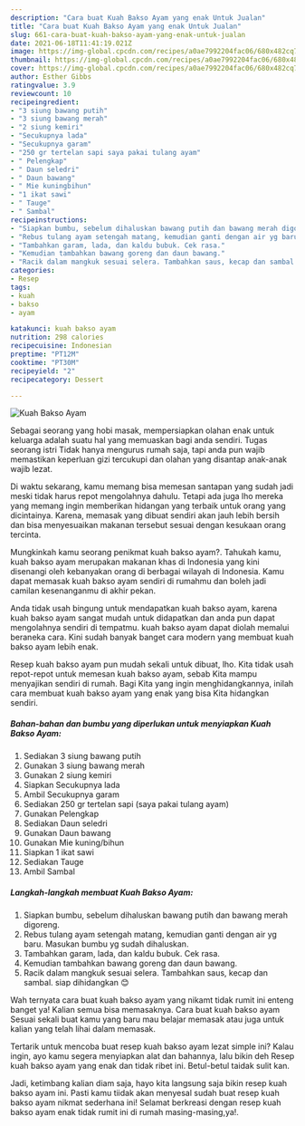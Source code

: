 ```yaml
---
description: "Cara buat Kuah Bakso Ayam yang enak Untuk Jualan"
title: "Cara buat Kuah Bakso Ayam yang enak Untuk Jualan"
slug: 661-cara-buat-kuah-bakso-ayam-yang-enak-untuk-jualan
date: 2021-06-18T11:41:19.021Z
image: https://img-global.cpcdn.com/recipes/a0ae7992204fac06/680x482cq70/kuah-bakso-ayam-foto-resep-utama.jpg
thumbnail: https://img-global.cpcdn.com/recipes/a0ae7992204fac06/680x482cq70/kuah-bakso-ayam-foto-resep-utama.jpg
cover: https://img-global.cpcdn.com/recipes/a0ae7992204fac06/680x482cq70/kuah-bakso-ayam-foto-resep-utama.jpg
author: Esther Gibbs
ratingvalue: 3.9
reviewcount: 10
recipeingredient:
- "3 siung bawang putih"
- "3 siung bawang merah"
- "2 siung kemiri"
- "Secukupnya lada"
- "Secukupnya garam"
- "250 gr tertelan sapi saya pakai tulang ayam"
- " Pelengkap"
- " Daun seledri"
- " Daun bawang"
- " Mie kuningbihun"
- "1 ikat sawi"
- " Tauge"
- " Sambal"
recipeinstructions:
- "Siapkan bumbu, sebelum dihaluskan bawang putih dan bawang merah digoreng."
- "Rebus tulang ayam setengah matang, kemudian ganti dengan air yg baru. Masukan bumbu yg sudah dihaluskan."
- "Tambahkan garam, lada, dan kaldu bubuk. Cek rasa."
- "Kemudian tambahkan bawang goreng dan daun bawang."
- "Racik dalam mangkuk sesuai selera. Tambahkan saus, kecap dan sambal. siap dihidangkan 😊"
categories:
- Resep
tags:
- kuah
- bakso
- ayam

katakunci: kuah bakso ayam 
nutrition: 298 calories
recipecuisine: Indonesian
preptime: "PT12M"
cooktime: "PT30M"
recipeyield: "2"
recipecategory: Dessert

---
```



![Kuah Bakso Ayam](https://img-global.cpcdn.com/recipes/a0ae7992204fac06/680x482cq70/kuah-bakso-ayam-foto-resep-utama.jpg)

Sebagai seorang yang hobi masak, mempersiapkan olahan enak untuk keluarga adalah suatu hal yang memuaskan bagi anda sendiri. Tugas seorang istri Tidak hanya mengurus rumah saja, tapi anda pun wajib memastikan keperluan gizi tercukupi dan olahan yang disantap anak-anak wajib lezat.

Di waktu  sekarang, kamu memang bisa memesan santapan yang sudah jadi meski tidak harus repot mengolahnya dahulu. Tetapi ada juga lho mereka yang memang ingin memberikan hidangan yang terbaik untuk orang yang dicintainya. Karena, memasak yang dibuat sendiri akan jauh lebih bersih dan bisa menyesuaikan makanan tersebut sesuai dengan kesukaan orang tercinta. 



Mungkinkah kamu seorang penikmat kuah bakso ayam?. Tahukah kamu, kuah bakso ayam merupakan makanan khas di Indonesia yang kini disenangi oleh kebanyakan orang di berbagai wilayah di Indonesia. Kamu dapat memasak kuah bakso ayam sendiri di rumahmu dan boleh jadi camilan kesenanganmu di akhir pekan.

Anda tidak usah bingung untuk mendapatkan kuah bakso ayam, karena kuah bakso ayam sangat mudah untuk didapatkan dan anda pun dapat mengolahnya sendiri di tempatmu. kuah bakso ayam dapat diolah memalui beraneka cara. Kini sudah banyak banget cara modern yang membuat kuah bakso ayam lebih enak.

Resep kuah bakso ayam pun mudah sekali untuk dibuat, lho. Kita tidak usah repot-repot untuk memesan kuah bakso ayam, sebab Kita mampu menyajikan sendiri di rumah. Bagi Kita yang ingin menghidangkannya, inilah cara membuat kuah bakso ayam yang enak yang bisa Kita hidangkan sendiri.

<!--inarticleads1-->

##### Bahan-bahan dan bumbu yang diperlukan untuk menyiapkan Kuah Bakso Ayam:

1. Sediakan 3 siung bawang putih
1. Gunakan 3 siung bawang merah
1. Gunakan 2 siung kemiri
1. Siapkan Secukupnya lada
1. Ambil Secukupnya garam
1. Sediakan 250 gr tertelan sapi (saya pakai tulang ayam)
1. Gunakan  Pelengkap
1. Sediakan  Daun seledri
1. Gunakan  Daun bawang
1. Gunakan  Mie kuning/bihun
1. Siapkan 1 ikat sawi
1. Sediakan  Tauge
1. Ambil  Sambal




<!--inarticleads2-->

##### Langkah-langkah membuat Kuah Bakso Ayam:

1. Siapkan bumbu, sebelum dihaluskan bawang putih dan bawang merah digoreng.
1. Rebus tulang ayam setengah matang, kemudian ganti dengan air yg baru. Masukan bumbu yg sudah dihaluskan.
1. Tambahkan garam, lada, dan kaldu bubuk. Cek rasa.
1. Kemudian tambahkan bawang goreng dan daun bawang.
1. Racik dalam mangkuk sesuai selera. Tambahkan saus, kecap dan sambal. siap dihidangkan 😊




Wah ternyata cara buat kuah bakso ayam yang nikamt tidak rumit ini enteng banget ya! Kalian semua bisa memasaknya. Cara buat kuah bakso ayam Sesuai sekali buat kamu yang baru mau belajar memasak atau juga untuk kalian yang telah lihai dalam memasak.

Tertarik untuk mencoba buat resep kuah bakso ayam lezat simple ini? Kalau ingin, ayo kamu segera menyiapkan alat dan bahannya, lalu bikin deh Resep kuah bakso ayam yang enak dan tidak ribet ini. Betul-betul taidak sulit kan. 

Jadi, ketimbang kalian diam saja, hayo kita langsung saja bikin resep kuah bakso ayam ini. Pasti kamu tiidak akan menyesal sudah buat resep kuah bakso ayam nikmat sederhana ini! Selamat berkreasi dengan resep kuah bakso ayam enak tidak rumit ini di rumah masing-masing,ya!.

